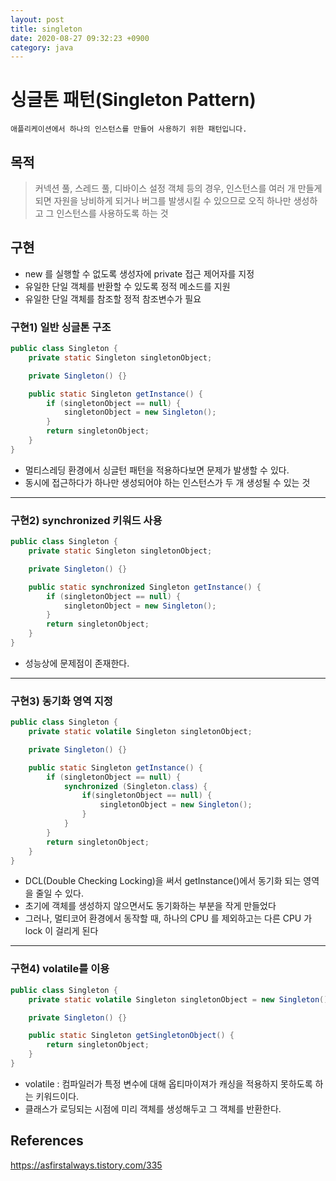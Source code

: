 ```yaml
---
layout: post
title: singleton
date: 2020-08-27 09:32:23 +0900
category: java
---
```


# 싱글톤 패턴(Singleton Pattern)

    애플리케이션에서 하나의 인스턴스를 만들어 사용하기 위한 패턴입니다.


## 목적
> 커넥션 풀, 스레드 풀, 디바이스 설정 객체 등의 경우, 인스턴스를 여러 개 만들게 되면 자원을 낭비하게 되거나 버그를 발생시킬 수 있으므로 오직 하나만 생성하고 그 인스턴스를 사용하도록 하는 것


## 구현

- new 를 실행할 수 없도록 생성자에 private 접근 제어자를 지정
- 유일한 단일 객체를 반환할 수 있도록 정적 메소드를 지원
- 유일한 단일 객체를 참조할 정적 참조변수가 필요


### 구현1) 일반 싱글톤 구조

```java
public class Singleton {
    private static Singleton singletonObject;

    private Singleton() {}

    public static Singleton getInstance() {
        if (singletonObject == null) {
            singletonObject = new Singleton();
        }
        return singletonObject;
    }
}
```
- 멀티스레딩 환경에서 싱글턴 패턴을 적용하다보면 문제가 발생할 수 있다.
- 동시에 접근하다가 하나만 생성되어야 하는 인스턴스가 두 개 생성될 수 있는 것

<hr/>

### 구현2) synchronized 키워드 사용

```java
public class Singleton {
    private static Singleton singletonObject;

    private Singleton() {}

    public static synchronized Singleton getInstance() {
        if (singletonObject == null) {
            singletonObject = new Singleton();
        }
        return singletonObject;
    }
}
```
- 성능상에 문제점이 존재한다.

<hr/>

### 구현3) 동기화 영역 지정

```java
public class Singleton {
    private static volatile Singleton singletonObject;

    private Singleton() {}

    public static Singleton getInstance() {
        if (singletonObject == null) {
            synchronized (Singleton.class) {
                if(singletonObject == null) {
                    singletonObject = new Singleton();
                }
            }
        }
        return singletonObject;
    }
}
```
- DCL(Double Checking Locking)을 써서 getInstance()에서 동기화 되는 영역을 줄일 수 있다.
- 초기에 객체를 생성하지 않으면서도 동기화하는 부분을 작게 만들었다
- 그러나, 멀티코어 환경에서 동작할 때, 하나의 CPU 를 제외하고는 다른 CPU 가 lock 이 걸리게 된다


<hr/>

### 구현4) volatile를 이용

```java
public class Singleton {
    private static volatile Singleton singletonObject = new Singleton();

    private Singleton() {}

    public static Singleton getSingletonObject() {
        return singletonObject;
    }
}
```
- volatile : 컴파일러가 특정 변수에 대해 옵티마이져가 캐싱을 적용하지 못하도록 하는 키워드이다.
- 클래스가 로딩되는 시점에 미리 객체를 생성해두고 그 객체를 반환한다.


## References

https://asfirstalways.tistory.com/335